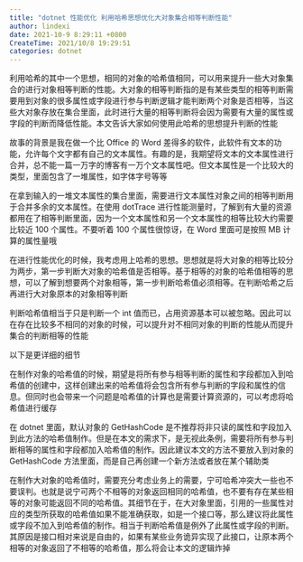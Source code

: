 ```yaml
---
title: "dotnet 性能优化 利用哈希思想优化大对象集合相等判断性能"
author: lindexi
date: 2021-10-9 8:29:11 +0800
CreateTime: 2021/10/8 19:29:51
categories: dotnet
---
```


利用哈希的其中一个思想，相同的对象的哈希值相同，可以用来提升一些大对象集合的进行对象相等判断的性能。大对象的相等判断指的是有某些类型的相等判断需要用到对象的很多属性或字段进行参与判断逻辑才能判断两个对象是否相等，当这些大对象存放在集合里面，此时进行大量的相等判断将会因为需要有大量的属性或字段的判断而降低性能。本文告诉大家如何使用此哈希的思想提升判断的性能

<!--more-->


<!-- CreateTime:2021/10/8 19:29:51 -->

<!-- 博客 -->

故事的背景是我在做一个比 Office 的 Word 差得多的软件，此软件有文本的功能，允许每个文字都有自己的文本属性。有趣的是，我期望将文本的文本属性进行合并，总不能一篇一万字的博客有一万个文本属性吧。但文本属性是一个比较大的类型，里面包含了一堆属性，如字体字号等等

在拿到输入的一堆文本属性的集合里面，需要进行文本属性对象之间的相等判断用于合并多余的文本属性。在使用 dotTrace 进行性能测量时，了解到有大量的资源都用在了相等判断里面，因为一个文本属性和另一个文本属性的相等比较大约需要比较近 100 个属性。不要听着 100 个属性很惊讶，在 Word 里面可是按照 MB 计算的属性量哦

在进行性能优化的时候，我考虑用上哈希的思想。思想就是将大对象的相等比较分为两步，第一步判断大对象的哈希值是否相等。基于相等的对象的哈希值相等的思想，可以了解到想要两个对象相等，第一步判断哈希值必须相等。在判断哈希之后再进行大对象原本的对象相等判断

判断哈希值相当于只是判断一个 int 值而已，占用资源基本可以被忽略。因此可以在存在比较多不相同的对象的时候，可以提升对不相同对象的判断的性能从而提升集合的判断相等的性能

以下是更详细的细节

在制作对象的哈希值的时候，期望是将所有参与相等判断的属性和字段都加入到哈希值的创建中，这样创建出来的哈希值将会包含所有参与判断的字段和属性的信息。但同时也会带来一个问题是哈希值的计算也是需要计算资源的，可以考虑将哈希值进行缓存

在 dotnet 里面，默认对象的 GetHashCode 是不推荐将非只读的属性和字段加入到此方法的哈希值制作。但是在本文的需求下，是无视此条例，需要将所有参与判断相等的属性和字段都加入哈希值的制作。因此建议本文的方法不要放入到对象的 GetHashCode 方法里面，而是自己再创建一个新方法或者放在某个辅助类

在制作大对象的哈希值时，需要充分考虑业务上的需要，宁可哈希冲突大一些也不要误判。也就是说宁可两个不相等的对象返回相同的哈希值，也不要有存在某些相等的对象可能返回不同的哈希值。其细节在于，在大对象里面，引用的一些属性对应的类型所获取的哈希值如果不能准确获取，如是一个接口等，那么建议将此属性或字段不加入到哈希值的制作。相当于判断哈希值是例外了此属性或字段的判断。其原因是接口相对来说是自由的，如果有某些业务诡异实现了此接口，让原本两个相等的对象返回了不相等的哈希值，那么将会让本文的逻辑炸掉

